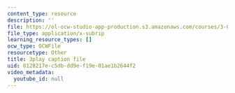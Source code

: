 ```yaml
---
content_type: resource
description: ''
file: https://ol-ocw-studio-app-production.s3.amazonaws.com/courses/3-091-introduction-to-solid-state-chemistry-fall-2018/0128217ec5dbdd9ef19e01ae1b2644f2_vewtUlemzto.srt
file_type: application/x-subrip
learning_resource_types: []
ocw_type: OCWFile
resourcetype: Other
title: 3play caption file
uid: 0128217e-c5db-dd9e-f19e-01ae1b2644f2
video_metadata:
  youtube_id: null
---
```

